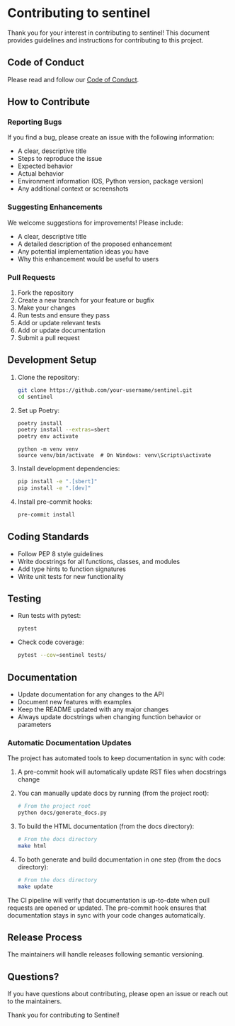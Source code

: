 # Contributing to sentinel

Thank you for your interest in contributing to sentinel! This document provides guidelines and instructions for contributing to this project.

## Code of Conduct

Please read and follow our [Code of Conduct](CODE_OF_CONDUCT.md).

## How to Contribute

### Reporting Bugs

If you find a bug, please create an issue with the following information:

- A clear, descriptive title
- Steps to reproduce the issue
- Expected behavior
- Actual behavior
- Environment information (OS, Python version, package version)
- Any additional context or screenshots

### Suggesting Enhancements

We welcome suggestions for improvements! Please include:

- A clear, descriptive title
- A detailed description of the proposed enhancement
- Any potential implementation ideas you have
- Why this enhancement would be useful to users

### Pull Requests

1. Fork the repository
2. Create a new branch for your feature or bugfix
3. Make your changes
4. Run tests and ensure they pass
5. Add or update relevant tests
6. Add or update documentation
7. Submit a pull request

## Development Setup

1. Clone the repository:
   ```bash
   git clone https://github.com/your-username/sentinel.git
   cd sentinel
   ```

2. Set up Poetry:
   ```bash
   poetry install
   poetry install --extras=sbert
   poetry env activate
   ```

   ```
   python -m venv venv
   source venv/bin/activate  # On Windows: venv\Scripts\activate
   ```

3. Install development dependencies:
   ```bash
   pip install -e ".[sbert]"
   pip install -e ".[dev]"
   ```

4. Install pre-commit hooks:
   ```bash
   pre-commit install
   ```

## Coding Standards

- Follow PEP 8 style guidelines
- Write docstrings for all functions, classes, and modules
- Add type hints to function signatures
- Write unit tests for new functionality

## Testing

- Run tests with pytest:
  ```bash
  pytest
  ```

- Check code coverage:
  ```bash
  pytest --cov=sentinel tests/
  ```

## Documentation

- Update documentation for any changes to the API
- Document new features with examples
- Keep the README updated with any major changes
- Always update docstrings when changing function behavior or parameters

### Automatic Documentation Updates

The project has automated tools to keep documentation in sync with code:

1. A pre-commit hook will automatically update RST files when docstrings change
2. You can manually update docs by running (from the project root):
   ```bash
   # From the project root
   python docs/generate_docs.py
   ```

3. To build the HTML documentation (from the docs directory):
   ```bash
   # From the docs directory
   make html
   ```

4. To both generate and build documentation in one step (from the docs directory):
   ```bash
   # From the docs directory
   make update
   ```

The CI pipeline will verify that documentation is up-to-date when pull requests are opened or updated. The pre-commit hook ensures that documentation stays in sync with your code changes automatically.

## Release Process

The maintainers will handle releases following semantic versioning.

## Questions?

If you have questions about contributing, please open an issue or reach out to the maintainers.

Thank you for contributing to Sentinel!

